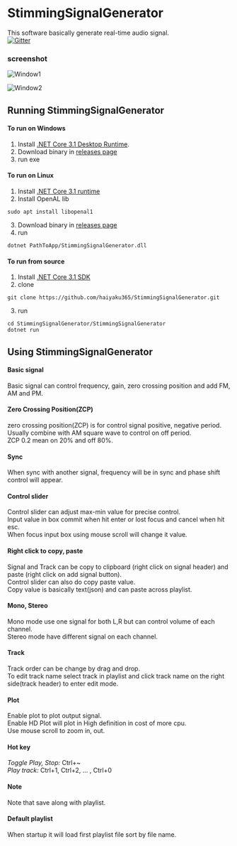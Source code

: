 # StimmingSignalGenerator
This software basically generate real-time audio signal.  
[![Gitter](https://badges.gitter.im/StimmingSignalGenerator/Development.svg)](https://gitter.im/StimmingSignalGenerator/Development?utm_source=badge&utm_medium=badge&utm_campaign=pr-badge)

### screenshot
![Window1](v0.3.1.0_1.png)

![Window2](v0.3.1.0_2.png)

## Running StimmingSignalGenerator
#### To run on Windows
1. Install [.NET Core 3.1 Desktop Runtime](https://dot.net).
2. Download binary in [releases page](https://github.com/haiyaku365/StimmingSignalGenerator/releases)
3. run exe

#### To run on Linux
1. Install [.NET Core 3.1 runtime](https://dot.net)
2. Install OpenAL lib
```
sudo apt install libopenal1
```
3. Download binary in [releases page](https://github.com/haiyaku365/StimmingSignalGenerator/releases)
4. run
```
dotnet PathToApp/StimmingSignalGenerator.dll
```
#### To run from source
1. Install [.NET Core 3.1 SDK](https://dot.net)
2. clone
```
git clone https://github.com/haiyaku365/StimmingSignalGenerator.git
```
3. run
```
cd StimmingSignalGenerator/StimmingSignalGenerator
dotnet run
```

## Using StimmingSignalGenerator
#### Basic signal 
Basic signal can control frequency, gain, 
zero crossing position and add FM, AM and PM.

#### Zero Crossing Position(ZCP)
zero crossing position(ZCP) is for control signal positive, negative period.  
Usually combine with AM square wave to control on off period.  
ZCP 0.2 mean on 20% and off 80%.

#### Sync
When sync with another signal, 
frequency will be in sync and phase shift control will appear.

#### Control slider
Control slider can adjust max-min value for precise control.  
Input value in box commit when hit enter or lost focus and cancel when hit esc.  
When focus input box using mouse scroll will change it value.

#### Right click to copy, paste
Signal and Track can be copy to clipboard (right click on signal header) and paste (right click on add signal button).  
Control slider can also do copy paste value.  
Copy value is basically text(json) and can paste across playlist.

#### Mono, Stereo
Mono mode use one signal for both L,R but can control volume of each channel.  
Stereo mode have different signal on each channel.

#### Track
Track order can be change by drag and drop.  
To edit track name select track in playlist and click track name on the right side(track header) to enter edit mode.

#### Plot
Enable plot to plot output signal.  
Enable HD Plot will plot in High definition in cost of more cpu.  
Use mouse scroll to zoom in, out.

#### Hot key
*Toggle Play, Stop:* Ctrl+~  
*Play track:* Ctrl+1, Ctrl+2, ... , Ctrl+0

#### Note
Note that save along with playlist.

#### Default playlist
When startup it will load first playlist file sort by file name.



